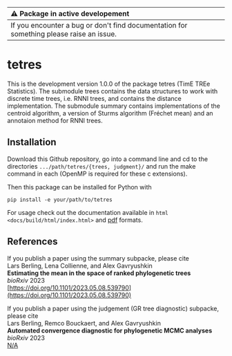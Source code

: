 | :warning: Package in active developement                                                                                       |
|:-------------------------------------------------------------------------------------------------------------------------------|
| If you encounter a bug or don't find documentation for something please raise an issue. |

tetres
======

This is the development version 1.0.0 of the package tetres (TimE TREe Statistics).
The submodule trees contains the data structures to work with discrete time trees, i.e. RNNI trees, and contains the distance implementation.
The submodule summary contains implementations of the centroid algorithm, a version of Sturms algorithm (Fréchet mean) and an annotaion method for RNNI trees.


Installation
------------

Download this Github repository, go into a command line and cd to the directories `.../path/tetres/{trees, judgment}/` and run the make command in each (OpenMP is required for these c extensions).

Then this package can be installed for Python with

```
pip install -e your/path/to/tetres
```

For usage check out the documentation available in `html <docs/build/html/index.html>` and [pdf](docs/build/latex/treeoclock.pdf) formats.


References
----------

If you publish a paper using the summary subpacke, please cite<br>
Lars Berling, Lena Collienne, and Alex Gavryushkin<br>
**Estimating the mean in the space of ranked phylogenetic trees**<br>
*bioRxiv* 2023<br>
[https://doi.org/10.1101/2023.05.08.539790](https://doi.org/10.1101/2023.05.08.539790) 

If you publish a paper using the judgement (GR tree diagnostic) subpacke, please cite<br>
Lars Berling, Remco Bouckaert, and Alex Gavryushkin<br>
**Automated convergence diagnostic for phylogenetic MCMC analyses**<br>
*bioRxiv* 2023<br>
[N/A](nan) 

